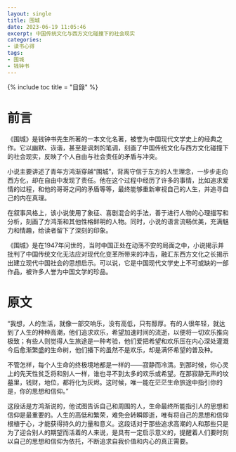 ```yaml
---
layout: single
title: 围城
date: 2023-06-19 11:05:46
excerpt: 中国传统文化与西方文化碰撞下的社会现实
categories:
- 读书心得
tags:
- 围城
- 钱钟书
---
```


{% include toc title = "目錄" %}

# 前言

《围城》是钱钟书先生所著的一本文化名著，被誉为中国现代文学史上的经典之作。它以幽默、诙谐，甚至是讽刺的笔调，刻画了中国传统文化与西方文化碰撞下的社会现实，反映了个人自由与社会责任的矛盾与冲突。

小说主要讲述了青年方鸿渐穿越“围城”，背离守信于东方的人生理念，一步步走向西方化，却在自由中发现了责任。他在这个过程中经历了许多的事情，比如追求爱情的过程，和他的哥哥之间的矛盾等等，最终能够重新审视自己的人生，并追寻自己的内在真理。

在叙事风格上，该小说使用了象征、喜剧混合的手法，善于进行人物的心理描写和分析，刻画了方鸿渐和其他性格鲜明的人物。同时，小说的语言流畅优美，充满魅力和情趣，给读者留下了深刻的印象。

《围城》是在1947年问世的，当时中国正处在动荡不安的局面之中，小说揭示并批判了中国传统文化无法应对现代化变革所带来的冲击，融汇东西方文化之长揭示出建立现代中国社会的思想启示。可以说，它是中国现代文学史上不可或缺的一部作品，被许多人誉为中国文学的珍品。

# 原文

“我想，人的生活，就像一部交响乐，没有高低，只有醇厚。有的人很年轻，就达到了人生的种种高潮，他们追求欢乐，希望加速时间的流逝，以便将一切欢乐推向极致；有些人则觉得人生旅途是一种考验，他们爱把希望和欢乐压在内心深处灌溉今后愈渐繁盛的生命树，他们播下的虽然不是欢乐，却是满怀希望的普及种。

不管怎样，每个人生命的终极境地都是一样的——寂静而冷清。到那时候，你心灵上的先天性贫乏将和别人一样，谁也寻不到太多的欢乐或希望。在那寂静无声的坟墓里，钱财，地位，都将化为灰烬。这时候，唯一能在茫茫生命旅途中指引你的是，你的思想和信仰。”

这段话是方鸿渐说的，他试图告诉自己和周围的人，生命最终所能指引人的思想和信仰是最重要的。人生的高低和繁荣，难免会转瞬即逝，唯有将自己的思想和信仰根植于心，才能获得持久的力量和意义。这段话对于那些追求高潮的人和那些只是为了迎合别人的期望而活着的人来说，是具有一定启示意义的，提醒着人们要时刻以自己的思想和信仰为依托，不断追求自我价值和内心的真正需要。
